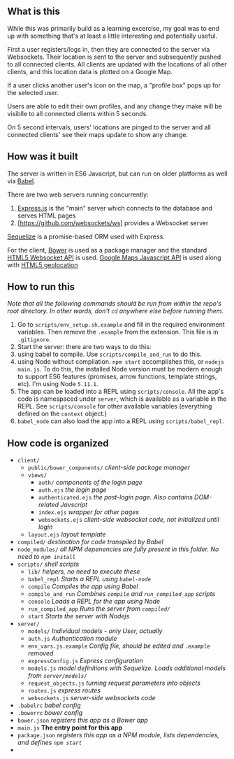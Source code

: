 ## What is this

While this was primarily build as a learning excercise, my goal was to end up with something that's at least a little interesting and potentially useful.

First a user registers/logs in, then they are connected to the server via Websockets. Their location is sent to the server and subsequently pushed to all connected clients. All clients are updated with the locations of all other clients, and this location data is plotted on a Google Map. 

If a user clicks another user's icon on the map, a "profile box" pops up for the selected user.

Users are able to edit their own profiles, and any change they make will be visiblle to all connected clients within 5 seconds. 

On 5 second intervals, users' locations are pinged to the server and all connected clients' see their maps update to show any change. 

## How was it built

The server is written in ES6 Javacript, but can run on older platforms as well via [Babel](/https://babeljs.io/).

There are two web servers running concurrently:  
  1. [Express.js](http://expressjs.com/) is the "main" server which connects to the database and serves HTML pages
  2. [https://github.com/websockets/ws] provides a Websocket server

[Sequelize](http://docs.sequelizejs.com/en/latest/) is a promise-based ORM used with Express.

For the client, [Bower](http://bower.io/) is used as a package manager and the standard [HTML5 Websocket API](https://developer.mozilla.org/en-US/docs/Web/API/WebSockets_API) is used. [Google Maps Javascript API](https://developers.google.com/maps/documentation/javascript/) is used along with [HTML5 geolocation](https://developer.mozilla.org/en-US/docs/Web/API/Geolocation/Using_geolocation)





## How to run this

_Note that all the following commands should be run from within the repo's root directory. In other words, don't `cd` anywhere else before running them._

1. Go to `scripts/env_setup.sh.example` and fill in the required environment variables. Then remove the `.example` from the extension. This file is in `.gitignore`.
2. Start the server: there are two ways to do this:
  1. using babel to compile. Use `scripts/compile_and_run` to do this.
  2. using Node without compilation. `npm start` accomplishes this, or `nodejs main.js`. To do this, the installed Node version must be modern enough to support ES6 features (promises, arrow functions, template strings, etc). I'm using Node `5.11.1`.
3. The app can be loaded into a REPL using `scripts/console`. All the app's code is namespaced under `server`, which is available as a variable in the REPL. See `scripts/console` for other available variables (everything defined on the `context` object.)
4. `babel_node` can also load the app into a REPL using `scripts/babel_repl`.


## How code is organized
  - `client/`
    - `public/bower_components/` _client-side package manager_
    - `views/`
      - `auth/` _components of the login page_
      - `auth.ejs` _the login page_
      - `authenticated.ejs` _the post-login page. Also contains DOM-related Javscript_
      - `index.ejs` _wrapper for other pages_
      - `websockets.ejs` _client-side websocket code, not initialized until login_
    - `layout.ejs` _layout template_
  - `compiled/` _destination for code transpiled by Babel_
  - `node_modules/` _all NPM depenencies are fully present in this folder. No need to `npm install`_
  - `scripts/` _shell scripts_
    - `lib/` _helpers, no need to execute these_
    - `babel_repl` _Starts a REPL using `babel-node`_ 
    - `compile` _Compiles the app using Babel_
    - `compile_and_run` _Combines `compile` and `run_compiled_app` scripts_
    - `console` _Loads a REPL for the app using Node_
    - `run_compiled_app` _Runs the server from `compiled/`_
    - `start` _Starts the server with Nodejs_
  - `server/` 
    - `models/` _Individual models - only User, actually_
    - `auth.js` _Authentication module_
    - `env_vars.js.example` _Config file, should be edited and `.example` removed_
    - `expressConfig.js` _Express configuration_
    - `models.js` _model definitions with Sequelize. Loads additional models from `server/models/`_
    - `request_objects.js` _turning request parameters into objects_
    - `routes.js` _express routes_
    - `websockets.js` _server-side websockets code_
  - `.babelrc` _babel config_
  - `.bowerrc` _bower config_
  - `bower.json` _registers this app as a Bower app_
  - `main.js` **The entry point for this app**
  - `package.json` _registers this app as a NPM module, lists dependencies, and defines `npm start`_
  - 

